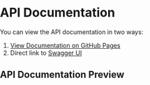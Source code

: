 # API Documentation

You can view the API documentation in two ways:

1. [View Documentation on GitHub Pages](https://sashwath-kumar.github.io/github-pages/)
2. Direct link to [Swagger UI](https://sashwath-kumar.github.io/github-pages/swagger-ui)

## API Documentation Preview

<div id="swagger-ui"></div>

<link rel="stylesheet" type="text/css" href="https://cdn.jsdelivr.net/npm/swagger-ui-dist@4.6.0/swagger-ui.css" />

<style>
  body {
    margin: 0;
    padding: 0;
  }
  #swagger-ui {
    max-width: 1460px;
    margin: 0 auto;
  }
</style>

<script src="https://cdn.jsdelivr.net/npm/swagger-ui-dist@4.6.0/swagger-ui-bundle.js"></script>
<script src="https://cdn.jsdelivr.net/npm/swagger-ui-dist@4.6.0/swagger-ui-standalone-preset.js"></script>
<script>
  window.onload = function() {
    const ui = SwaggerUIBundle({
      url: "./swagger.yaml",  // Make sure this path points to your swagger.yaml file
      dom_id: '#swagger-ui',
      deepLinking: true,
      presets: [
        SwaggerUIBundle.presets.apis,
        SwaggerUIStandalonePreset
      ],
      plugins: [
        SwaggerUIBundle.plugins.DownloadUrl
      ],
      layout: "StandaloneLayout"
    });
    window.ui = ui;
  };
</script>